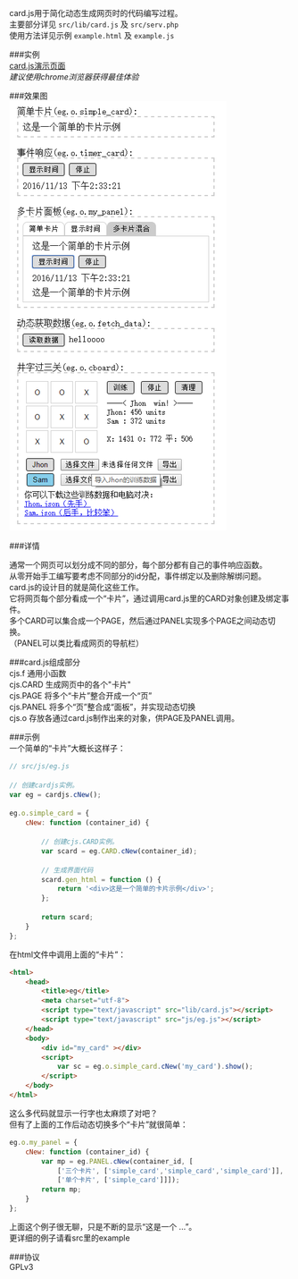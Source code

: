 card.js用于简化动态生成网页时的代码编写过程。  
主要部分详见 `src/lib/card.js` 及 `src/serv.php`   
使用方法详见示例 `example.html` 及 `example.js`  
  
###实例  
[card.js演示页面][1]  
*建议使用chrome浏览器获得最佳体验*  
  
###效果图    
![example.html效果图][2]  
  
###详情  
  
通常一个网页可以划分成不同的部分，每个部分都有自己的事件响应函数。  
从零开始手工编写要考虑不同部分的id分配，事件绑定以及删除解绑问题。  
card.js的设计目的就是简化这些工作。  
它将网页每个部分看成一个“卡片”，通过调用card.js里的CARD对象创建及绑定事件。  
多个CARD可以集合成一个PAGE，然后通过PANEL实现多个PAGE之间动态切换。  
（PANEL可以类比看成网页的导航栏）  
  
###card.js组成部分  
cjs.f 通用小函数  
cjs.CARD 生成网页中的各个"卡片"  
cjs.PAGE 将多个“卡片”整合开成一个“页”  
cjs.PANEL 将多个“页”整合成“面板”，并实现动态切换  
cjs.o 存放各通过card.js制作出来的对象，供PAGE及PANEL调用。

###示例    
一个简单的“卡片”大概长这样子：  
```js
// src/js/eg.js

// 创建cardjs实例。
var eg = cardjs.cNew();

eg.o.simple_card = {
    cNew: function (container_id) {

        // 创建cjs.CARD实例。
        var scard = eg.CARD.cNew(container_id);

        // 生成界面代码
        scard.gen_html = function () {
            return '<div>这是一个简单的卡片示例</div>';
        };

        return scard;
    }
};
```
在html文件中调用上面的“卡片”：  
```html
<html>
    <head>
        <title>eg</title>
        <meta charset="utf-8">
        <script type="text/javascript" src="lib/card.js"></script>
        <script type="text/javascript" src="js/eg.js"></script>
    </head>
    <body>
        <div id="my_card" ></div>
        <script>
            var sc = eg.o.simple_card.cNew('my_card').show();
        </script>
    </body>
</html>
```
这么多代码就显示一行字也太麻烦了对吧？  
但有了上面的工作后动态切换多个“卡片”就很简单： 
```js
eg.o.my_panel = {
    cNew: function (container_id) {
        var mp = eg.PANEL.cNew(container_id, [
            ['三个卡片', ['simple_card','simple_card','simple_card']],
            ['单个卡片', ['simple_card']]]);
        return mp;
    }
};
```
上面这个例子很无聊，只是不断的显示“这是一个 ...”。  
更详细的例子请看src里的example  

###协议  
GPLv3  
  


  [1]: https://jjling2011.github.io/card.js/src/example.html
  [2]: https://raw.githubusercontent.com/jjling2011/card.js/master/readme/example_html.png